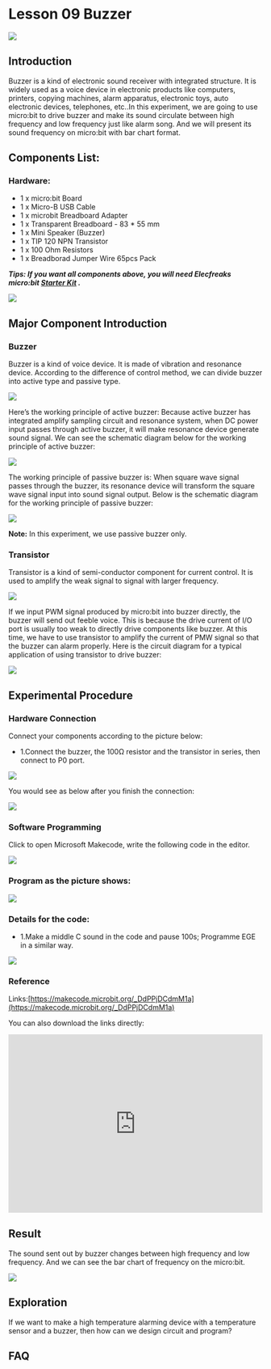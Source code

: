 # Lesson 09 Buzzer 

 ![](./images/nCSnCEt.jpg)

## Introduction


Buzzer is a kind of electronic sound receiver with integrated structure. It is widely used as a voice device in electronic products like computers, printers, copying machines, alarm apparatus, electronic toys, auto electronic devices, telephones, etc..In this experiment, we are going to use micro:bit to drive buzzer and make its sound circulate between high frequency and low frequency just like alarm song. And we will present its sound frequency on micro:bit  with bar chart format.

## Components List:

### Hardware:
- 1 x micro:bit Board
- 1 x Micro-B USB Cable
- 1 x microbit Breadboard Adapter
- 1 x Transparent Breadboard - 83 * 55 mm
- 1 x Mini Speaker (Buzzer)
- 1 x TIP 120 NPN Transistor
- 1 x 100 Ohm Resistors
- 1 x Breadborad Jumper Wire 65pcs Pack

***Tips: If you want all components above, you will need Elecfreaks micro:bit [Starter Kit](https://www.elecfreaks.com/micro-bit-starter-kit.html)  .***

![](./images/W4tseua.jpg)

## Major Component Introduction


### Buzzer

Buzzer is a kind of voice device. It is made of vibration and resonance device. According to the difference of control method, we can divide buzzer into active type and passive type.

![](./images/KfDVHIk.jpg)

Here’s the working principle of active buzzer: 
Because active buzzer has integrated amplify sampling circuit and resonance system, when DC power input passes through active buzzer, it will make resonance device generate sound signal. We can see the schematic diagram below for the working principle of active buzzer:

![](./images/spNnKiB.jpg) 

The working principle of passive buzzer is: When square wave signal passes through the buzzer, its resonance device will transform the square wave signal input into sound signal output. Below is the schematic diagram for the working principle of passive buzzer:

![](./images/kNHyjjl.jpg)

****Note:**** In this experiment, we use passive buzzer only.

### Transistor

Transistor is a kind of semi-conductor component for current control. It is used to amplify the weak signal to signal with larger frequency.

![](./images/LEvAFS5.jpg)

If we input PWM signal produced by micro:bit into buzzer directly, the buzzer will send out feeble voice. This is because the drive current of I/O port is usually too weak to directly drive components like buzzer. At this time, we have to use transistor to amplify the current of PMW signal so that the buzzer can alarm properly. Here is the circuit diagram for a typical application of using transistor to drive buzzer:

![](./images/ZhQ3fhv.jpg)


## Experimental Procedure

### Hardware Connection
Connect your components according to the picture below: 

- 1.Connect the buzzer, the 100Ω resistor and the transistor in series, then connect to P0 port.

![](./images/YTNuh7H.jpg)

You would see as  below after you finish the connection: 

![](./images/iYiZM7O.jpg)

### Software Programming

Click to open Microsoft Makecode, write the following code in the editor.

![](./images/JHZUvh2.png)

### Program as the picture shows:

![](./images/6bZq6wz.png)

### Details for the code:
- 1.Make a middle C sound in the code and pause 100s; Programme EGE in a similar way.

![](./images/PyomwJL.png)

### Reference
Links:[https://makecode.microbit.org/_DdPPjDCdmM1a](https://makecode.microbit.org/_DdPPjDCdmM1a)

You can also download the links directly:

<div style="position:relative;height:0;padding-bottom:70%;overflow:hidden;"><iframe style="position:absolute;top:0;left:0;width:100%;height:100%;" src="https://makecode.microbit.org/#pub:_DdPPjDCdmM1a" frameborder="0" sandbox="allow-popups allow-forms allow-scripts allow-same-origin"></iframe></div>  

## Result

The sound sent out by buzzer changes between high frequency and low frequency. And we can see the bar chart of frequency on the micro:bit.

![](./images/2AJXtVY.gif)


## Exploration

If we want to make a high temperature alarming device with a temperature sensor and a buzzer, then how can we design circuit and program? 

## FAQ




